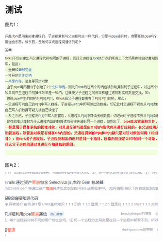 # 测试

图片1：

![image-20230820000230691](./assets/image-20230820000230691.png)

图片2：

![image-20230820000242554](./assets/image-20230820000242554.png)